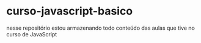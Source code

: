 # curso-javascript-basico
 nesse repositório estou armazenando todo conteúdo das aulas que tive no curso de JavaScript
